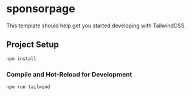 # sponsorpage

This template should help get you started developing with TailwindCSS.

## Project Setup

```sh
npm install
```

### Compile and Hot-Reload for Development

```sh
npm run tailwind
```

 